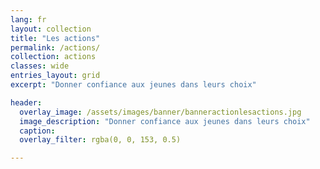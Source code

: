 ```yaml
---
lang: fr
layout: collection
title: "Les actions"
permalink: /actions/
collection: actions
classes: wide
entries_layout: grid
excerpt: "Donner confiance aux jeunes dans leurs choix" 

header:
  overlay_image: /assets/images/banner/banneractionlesactions.jpg
  image_description: "Donner confiance aux jeunes dans leurs choix"
  caption: 
  overlay_filter: rgba(0, 0, 153, 0.5)

---
```


